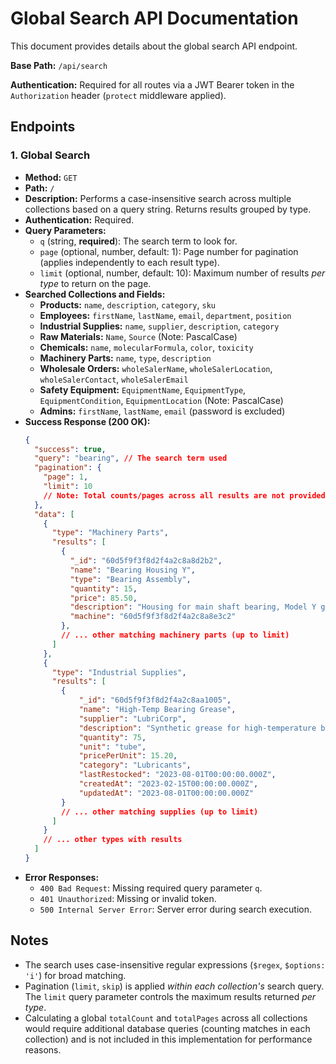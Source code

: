 # Global Search API Documentation

This document provides details about the global search API endpoint.

**Base Path:** `/api/search`

**Authentication:** Required for all routes via a JWT Bearer token in the `Authorization` header (`protect` middleware applied).

## Endpoints

### 1. Global Search

*   **Method:** `GET`
*   **Path:** `/`
*   **Description:** Performs a case-insensitive search across multiple collections based on a query string. Returns results grouped by type.
*   **Authentication:** Required.
*   **Query Parameters:**
    *   `q` (string, **required**): The search term to look for.
    *   `page` (optional, number, default: 1): Page number for pagination (applies independently to each result type).
    *   `limit` (optional, number, default: 10): Maximum number of results *per type* to return on the page.
*   **Searched Collections and Fields:**
    *   **Products:** `name`, `description`, `category`, `sku`
    *   **Employees:** `firstName`, `lastName`, `email`, `department`, `position`
    *   **Industrial Supplies:** `name`, `supplier`, `description`, `category`
    *   **Raw Materials:** `Name`, `Source` (Note: PascalCase)
    *   **Chemicals:** `name`, `molecularFormula`, `color`, `toxicity`
    *   **Machinery Parts:** `name`, `type`, `description`
    *   **Wholesale Orders:** `wholeSalerName`, `wholeSalerLocation`, `wholeSalerContact`, `wholeSalerEmail`
    *   **Safety Equipment:** `EquipmentName`, `EquipmentType`, `EquipmentCondition`, `EquipmentLocation` (Note: PascalCase)
    *   **Admins:** `firstName`, `lastName`, `email` (password is excluded)
*   **Success Response (200 OK):**
    ```json
    {
      "success": true,
      "query": "bearing", // The search term used
      "pagination": {
        "page": 1,
        "limit": 10
        // Note: Total counts/pages across all results are not provided in this basic implementation.
      },
      "data": [
        {
          "type": "Machinery Parts",
          "results": [
            {
              "_id": "60d5f9f3f8d2f4a2c8a8d2b2",
              "name": "Bearing Housing Y",
              "type": "Bearing Assembly",
              "quantity": 15,
              "price": 85.50,
              "description": "Housing for main shaft bearing, Model Y grinder.",
              "machine": "60d5f9f3f8d2f4a2c8a8e3c2"
            },
            // ... other matching machinery parts (up to limit)
          ]
        },
        {
          "type": "Industrial Supplies",
          "results": [
            {
                "_id": "60d5f9f3f8d2f4a2c8aa1005",
                "name": "High-Temp Bearing Grease",
                "supplier": "LubriCorp",
                "description": "Synthetic grease for high-temperature bearings.",
                "quantity": 75,
                "unit": "tube",
                "pricePerUnit": 15.20,
                "category": "Lubricants",
                "lastRestocked": "2023-08-01T00:00:00.000Z",
                "createdAt": "2023-02-15T00:00:00.000Z",
                "updatedAt": "2023-08-01T00:00:00.000Z"
            }
            // ... other matching supplies (up to limit)
          ]
        }
        // ... other types with results
      ]
    }
    ```
*   **Error Responses:**
    *   `400 Bad Request`: Missing required query parameter `q`.
    *   `401 Unauthorized`: Missing or invalid token.
    *   `500 Internal Server Error`: Server error during search execution.

## Notes

*   The search uses case-insensitive regular expressions (`$regex`, `$options: 'i'`) for broad matching.
*   Pagination (`limit`, `skip`) is applied *within each collection's* search query. The `limit` query parameter controls the maximum results returned *per type*.
*   Calculating a global `totalCount` and `totalPages` across all collections would require additional database queries (counting matches in each collection) and is not included in this implementation for performance reasons. 